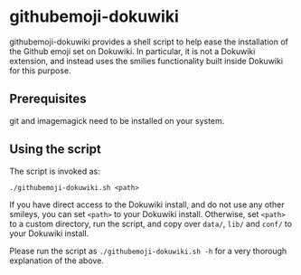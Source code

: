 # githubemoji-dokuwiki

githubemoji-dokuwiki provides a shell script to help ease the installation of the Github emoji set on Dokuwiki. In particular, it is not a Dokuwiki extension, and instead uses the smilies functionality built inside Dokuwiki for this purpose.

## Prerequisites

git and imagemagick need to be installed on your system.

## Using the script

The script is invoked as:

	./githubemoji-dokuwiki.sh <path>

If you have direct access to the Dokuwiki install, and do not use any other smileys, you can set `<path>` to your Dokuwiki install. Otherwise, set `<path>` to a custom directory, run the script, and copy over `data/`, `lib/` and `conf/` to your Dokuwiki install.

Please run the script as `./githubemoji-dokuwiki.sh -h` for a very thorough explanation of the above.
